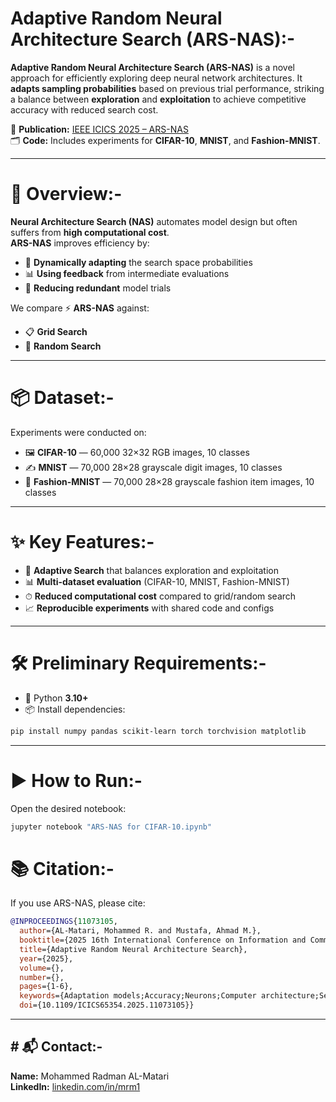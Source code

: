 # Adaptive Random Neural Architecture Search (ARS-NAS):-
**Adaptive Random Neural Architecture Search (ARS-NAS)** is a novel approach for efficiently exploring deep neural network architectures. It **adapts sampling probabilities** based on previous trial performance, striking a balance between **exploration** and **exploitation** to achieve competitive accuracy with reduced search cost.

📄 **Publication:** [IEEE ICICS 2025 – ARS-NAS](https://ieeexplore.ieee.org/abstract/document/11073105)  
🗂 **Code:** Includes experiments for **CIFAR-10**, **MNIST**, and **Fashion-MNIST**.

---

# 🧭 Overview:-
**Neural Architecture Search (NAS)** automates model design but often suffers from **high computational cost**.  
**ARS-NAS** improves efficiency by:  
- 🔄 **Dynamically adapting** the search space probabilities  
- 📊 **Using feedback** from intermediate evaluations  
- 🚫 **Reducing redundant** model trials  

We compare ⚡ **ARS-NAS** against:  
- 📋 **Grid Search**  
- 🎲 **Random Search**  

---

# 📦 Dataset:-
Experiments were conducted on:  
- 🖼 **CIFAR-10** — 60,000 32×32 RGB images, 10 classes  
- ✍️ **MNIST** — 70,000 28×28 grayscale digit images, 10 classes  
- 👕 **Fashion-MNIST** — 70,000 28×28 grayscale fashion item images, 10 classes

---
# ✨ Key Features:-
- 🚀 **Adaptive Search** that balances exploration and exploitation
- 📊 **Multi-dataset evaluation** (CIFAR-10, MNIST, Fashion-MNIST)
- ⏱ **Reduced computational cost** compared to grid/random search
- 📈 **Reproducible experiments** with shared code and configs

--- 
# 🛠 Preliminary Requirements:-
- 🐍 Python **3.10+**
- 📦 Install dependencies:
```bash
pip install numpy pandas scikit-learn torch torchvision matplotlib
```

---
# ▶️ How to Run:-
Open the desired notebook:
```bash
jupyter notebook "ARS-NAS for CIFAR-10.ipynb"
```

# 📚 Citation:-
If you use ARS-NAS, please cite:
```bibtex
@INPROCEEDINGS{11073105,
  author={AL-Matari, Mohammed R. and Mustafa, Ahmad M.},
  booktitle={2025 16th International Conference on Information and Communication Systems (ICICS)}, 
  title={Adaptive Random Neural Architecture Search}, 
  year={2025},
  volume={},
  number={},
  pages={1-6},
  keywords={Adaptation models;Accuracy;Neurons;Computer architecture;Search problems;Natural language processing;Neural architecture search;Reliability;Optimization;Biological neural networks;Deep Learning;Optimization;Automated Search;Search Space;Network Structure;Performance},
  doi={10.1109/ICICS65354.2025.11073105}}
```


---

## **# 📬 Contact:-**  
**Name:** Mohammed Radman AL-Matari  
**LinkedIn:** [linkedin.com/in/mrm1](https://www.linkedin.com/in/mrm1/)  
